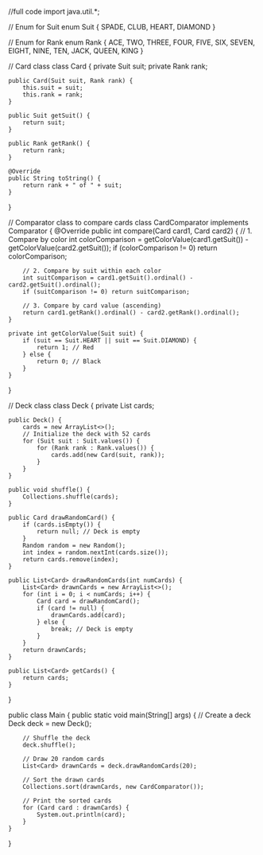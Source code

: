 //full code
import java.util.*;

// Enum for Suit
enum Suit {
    SPADE, CLUB, HEART, DIAMOND
}

// Enum for Rank
enum Rank {
    ACE, TWO, THREE, FOUR, FIVE, SIX, SEVEN, EIGHT, NINE, TEN, JACK, QUEEN, KING
}

// Card class
class Card {
    private Suit suit;
    private Rank rank;

    public Card(Suit suit, Rank rank) {
        this.suit = suit;
        this.rank = rank;
    }

    public Suit getSuit() {
        return suit;
    }

    public Rank getRank() {
        return rank;
    }

    @Override
    public String toString() {
        return rank + " of " + suit;
    }
}

// Comparator class to compare cards
class CardComparator implements Comparator<Card> {
    @Override
    public int compare(Card card1, Card card2) {
        // 1. Compare by color
        int colorComparison = getColorValue(card1.getSuit()) - getColorValue(card2.getSuit());
        if (colorComparison != 0) return colorComparison;

        // 2. Compare by suit within each color
        int suitComparison = card1.getSuit().ordinal() - card2.getSuit().ordinal();
        if (suitComparison != 0) return suitComparison;

        // 3. Compare by card value (ascending)
        return card1.getRank().ordinal() - card2.getRank().ordinal();
    }

    private int getColorValue(Suit suit) {
        if (suit == Suit.HEART || suit == Suit.DIAMOND) {
            return 1; // Red
        } else {
            return 0; // Black
        }
    }
}

// Deck class
class Deck {
    private List<Card> cards;

    public Deck() {
        cards = new ArrayList<>();
        // Initialize the deck with 52 cards
        for (Suit suit : Suit.values()) {
            for (Rank rank : Rank.values()) {
                cards.add(new Card(suit, rank));
            }
        }
    }

    public void shuffle() {
        Collections.shuffle(cards);
    }

    public Card drawRandomCard() {
        if (cards.isEmpty()) {
            return null; // Deck is empty
        }
        Random random = new Random();
        int index = random.nextInt(cards.size());
        return cards.remove(index);
    }

    public List<Card> drawRandomCards(int numCards) {
        List<Card> drawnCards = new ArrayList<>();
        for (int i = 0; i < numCards; i++) {
            Card card = drawRandomCard();
            if (card != null) {
                drawnCards.add(card);
            } else {
                break; // Deck is empty
            }
        }
        return drawnCards;
    }

    public List<Card> getCards() {
        return cards;
    }
}

public class Main {
    public static void main(String[] args) {
        // Create a deck
        Deck deck = new Deck();

        // Shuffle the deck
        deck.shuffle();

        // Draw 20 random cards
        List<Card> drawnCards = deck.drawRandomCards(20);

        // Sort the drawn cards
        Collections.sort(drawnCards, new CardComparator());

        // Print the sorted cards
        for (Card card : drawnCards) {
            System.out.println(card);
        }
    }
}
